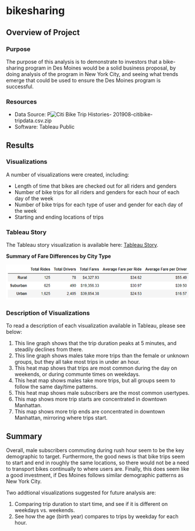 # bikesharing
## Overview of Project

### Purpose
The purpose of this analysis is to demonstrate to investors that a bike-sharing program in Des Moines would be a solid business proposal, by doing analysis of the program in New York City, and seeing what trends emerge that could be used to ensure the Des Moines program is successful.

### Resources
- Data Source: P![Citi Bike Trip Histories](https://ride.citibikenyc.com/system-data)- 201908-citibike-tripdata.csv.zip
- Software: Tableau Public

## Results

### Visualizations
A number of visualizations were created, including:
- Length of time that bikes are checked out for all riders and genders
- Number of bike trips for all riders and genders for each hour of each day of the week
- Number of bike trips for each type of user and gender for each day of the week
- Starting and ending locations of trips

### Tableau Story
The Tableau story visualization is available here: [Tableau Story](https://public.tableau.com/shared/8WCC4RJR3?:display_count=n&:origin=viz_share_link).

**Summary of Fare Differences by City Type**

![PyBer Summary](https://github.com/baileyvo/PyBer_Analysis/blob/main/Analysis/PyBer_Summary.PNG)

### Description of Visualizations
To read a description of each visualization available in Tableau, please see below:
1. This line graph shows that the trip duration peaks at 5 minutes, and steadily declines from there.
2. This line graph shows males take more trips than the female or unknown groups, but they all take most trips in under an hour.
3. This heat map shows that trips are most common during the day on weekends, or during communte times on weekdays.
4. This heat map shows males take more trips, but all groups seem to follow the same day/time patterns.
5. This heat map shows male subscribers are the most common usertypes.
6. This map shows more trip starts are concentrated in downtown Manhattan.
7. This map shows more trip ends are concentrated in downtown Manhattan, mirroring where trips start.

## Summary
Overall, male subscribers commuting during rush hour seem to be the key demographic to target. Furthermore, the good news is that bike trips seem to start and end in roughly the same locations, so there would not be a need to transport bikes continually to where users are. Finally, this does seem like a good investment, if Des Moines follows similar demographic patterns as New York City.

Two addtional visualizations suggested for future analysis are:
1. Comparing trip duration to start time, and see if it is different on weekdays vs. weekends.
2. See how the age (birth year) compares to trips by weekday for each hour. 

